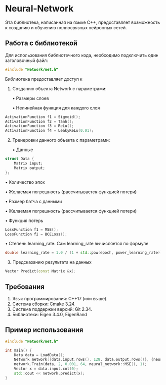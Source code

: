 # Neural-Network
Эта библиотека, написанная на языке C++, предоставляет возможность к созданию и обучению полносвязных нейронных сетей. 

## Работа с библиотекой
Для использования библиотечного кода, необходимо подключить один заголовочный файл:
```cpp
#include "Network/net.h"
```
Библиотека предоставляет доступ к 
1. Созданию объекта Network с параметрами:

    • Размеры слоев

    • Нелинейная функция для каждого слоя
```cpp
ActivationFunction f1 = Sigmoid();
ActivationFunction f2 = Tanh();
ActivationFunction f3 = ReLu();
ActivationFunction f4 = LeakyReLu(0.01);
```
2. Тренеровки данного объекта с параметрами:

   • Данные
```cpp
struct Data {
    Matrix input;
    Matrix output;
};
```

   • Количество эпох
   
   • Желаемая погрешность (рассчитывается функцией потери)

   • Размер батча с данными

   • Желаемая погрешность (рассчитывается функцией потери)

   • Функция потерь
```cpp
LossFunction f1 = MSE();
LossFunction f2 = BCELoss();
```
   • Степень learning_rate. Сам learning_rate вычисляется по формуле 
```cpp
double learning_rate = 1.0 / (1 + std::pow(epoch, power_learning_rate));
```
3. Предсказанию результата на данных
```cpp
Vector Predict(const Matrix &x);
```
## Требования
1. Язык программирования: С++17 (или выше).
2. Система сборки: Cmake 3.24. 
2. Система поддержки версий: Git 2.34.
3. Библиотеки: Eigen 3.4.0, EigenRand
## Пример использования
```cpp
#include "Network/net.h"

int main() {
    Data data = LoadData();
    Network network({data.input.rows(), 128, data.output.rows()}, {neural_network::Sigmoid(), neural_network::ReLu()}, 0.99);
    network.Train(data, 2, 0.001, 64, neural_network::MSE(), 1);
    Vector x = data.input.col(0);
    std::cout << network.predict(x);
}

```